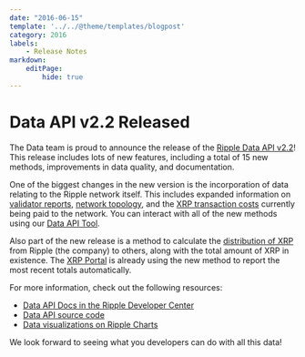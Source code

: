 ```yaml
---
date: "2016-06-15"
template: '../../@theme/templates/blogpost'
category: 2016
labels:
    - Release Notes
markdown:
    editPage:
        hide: true
---
```

# Data API v2.2 Released

The Data team is proud to announce the release of the [Ripple Data API v2.2](https://github.com/ripple/rippled-historical-database/releases/tag/v2.2.0)! This release includes lots of new features, including a total of 15 new methods, improvements in data quality, and documentation.

One of the biggest changes in the new version is the incorporation of data relating to the Ripple network itself. This includes expanded information on [validator reports](https://ripple.com/build/data-api-v2/#get-daily-validator-reports), [network topology](https://ripple.com/build/data-api-v2/#get-topology), and the [XRP transaction costs](https://ripple.com/build/data-api-v2/#get-transaction-costs) currently being paid to the network. You can interact with all of the new methods using our [Data API Tool](https://ripple.com/build/data-api-tool/).

Also part of the new release is a method to calculate the [distribution of XRP](https://ripple.com/build/data-api-v2/#get-xrp-distribution) from Ripple (the company) to others, along with the total amount of XRP in existence. The [XRP Portal](https://ripple.com/xrp-portal/) is already using the new method to report the most recent totals automatically.

For more information, check out the following resources:

* [Data API Docs in the Ripple Developer Center](https://ripple.com/build/data-api-v2/)
* [Data API source code](https://github.com/ripple/rippled-historical-database)
* [Data visualizations on Ripple Charts](https://xrpcharts.ripple.com/)

We look forward to seeing what you developers can do with all this data!
